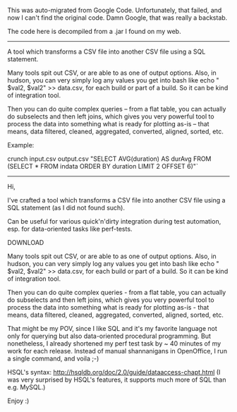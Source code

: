This was auto-migrated from Google Code. Unfortunately, that failed, and now I can't find the original code.
Damn Google, that was really a backstab.

The code here is decompiled from a .jar I found on my web.



---------------------

A tool which transforms a CSV file into another CSV file using a SQL statement.

Many tools spit out CSV, or are able to as one of output options. Also, in hudson, you can very simply log any values you get into bash like echo " $val2, $val2" >> data.csv, for each build or part of a build. So it can be kind of integration tool.

Then you can do quite complex queries – from a flat table, you can actually do subselects and then left joins, which gives you very powerful tool to process the data into something what is ready for plotting as-is – that means, data filtered, cleaned, aggregated, converted, aligned, sorted, etc.

Example:

crunch input.csv output.csv "SELECT AVG(duration) AS durAvg FROM (SELECT * FROM indata ORDER BY duration LIMIT 2 OFFSET 6)"`


---------------------

Hi,

I've crafted a tool which transforms a CSV file into another CSV file using a SQL statement (as I did not found such).

Can be useful for various quick'n'dirty integration during test automation, esp. for data-oriented tasks like perf-tests.

DOWNLOAD

Many tools spit out CSV, or are able to as one of output options. Also, in hudson, you can very simply log any values you get into bash like echo " $val2, $val2" >> data.csv, for each build or part of a build. So it can be kind of integration tool.

Then you can do quite complex queries - from a flat table, you can actually do subselects and then left joins, which gives you very powerful tool to process the data into something what is ready for plotting as-is - that means, data filtered, cleaned, aggregated, converted, aligned, sorted, etc.

That might be my POV, since I like SQL and it's my favorite language not only for querying but also data-oriented procedural programming. But nonetheless, I already shortened my perf test task by ~ 40 minutes of my work for each release. Instead of manual shannanigans in OpenOffice, I run a single command, and voila ;-)

HSQL's syntax: http://hsqldb.org/doc/2.0/guide/dataaccess-chapt.html (I was very surprised by HSQL's features, it supports much more of SQL than e.g. MySQL.)

Enjoy :)
